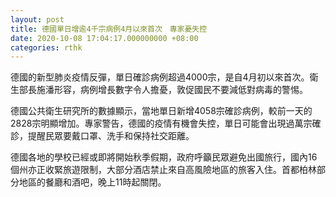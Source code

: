```yaml
---
layout: post
title: 德國單日增逾4千宗病例4月以來首次　專家憂失控　
date: 2020-10-08 17:04:17.000000000 +08:00
categories: rthk
---
```


德國的新型肺炎疫情反彈，單日確診病例超過4000宗，是自4月初以來首次。衛生部長施潘形容，病例增長數字令人擔憂，敦促國民不要減低對病毒的警惕。

德國公共衛生研究所的數據顯示，當地單日新增4058宗確診病例，較前一天的2828宗明顯增加。專家警告，德國的疫情有機會失控，單日可能會出現過萬宗確診，提醒民眾要戴口罩、洗手和保持社交距離。

德國各地的學校已經或即將開始秋季假期，政府呼籲民眾避免出國旅行，國內16個州亦正收緊旅遊限制，大部分酒店禁止來自高風險地區的旅客入住。首都柏林部分地區的餐廳和酒吧，晚上11時起關閉。
